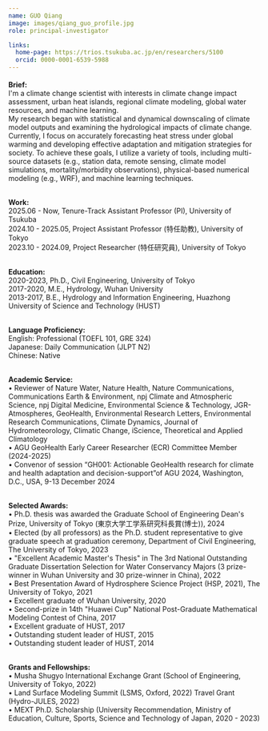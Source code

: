```yaml
---
name: GUO Qiang
image: images/qiang_guo_profile.jpg
role: principal-investigator

links:
  home-page: https://trios.tsukuba.ac.jp/en/researchers/5100
  orcid: 0000-0001-6539-5988
---
```

<p style="font-size: 18px; font-weight: normal;">
  
<b>Brief:</b><br>
I'm a climate change scientist with interests in climate change impact assessment, urban heat islands, regional climate modeling, global water resources, and machine learning.<br>
My research began with statistical and dynamical downscaling of climate model outputs and examining the hydrological impacts of climate change. Currently, I focus on accurately forecasting heat stress under global warming and developing effective adaptation and mitigation strategies for society. To achieve these goals, I utilize a variety of tools, including multi-source datasets (e.g., station data, remote sensing, climate model simulations, mortality/morbidity observations), physical-based numerical modeling (e.g., WRF), and machine learning techniques.<br><br>

<b>Work:</b><br>
2025.06 - Now, Tenure-Track Assistant Professor (PI), University of Tsukuba<br>
2024.10 - 2025.05, Project Assistant Professor (特任助教), University of Tokyo<br>
2023.10 - 2024.09, Project Researcher (特任研究員), University of Tokyo<br><br>

<b>Education:</b><br>
2020-2023, Ph.D., Civil Engineering, University of Tokyo<br>
2017-2020, M.E., Hydrology, Wuhan University<br>
2013-2017, B.E., Hydrology and Information Engineering, Huazhong University of Science and Technology (HUST)<br><br>

<b>Language Proficiency:</b><br>
English: Professional (TOEFL 101, GRE 324)<br>
Japanese: Daily Communication (JLPT N2)<br>
Chinese: Native<br><br>

<b>Academic Service:</b><br>
• Reviewer of Nature Water, Nature Health, Nature Communications, Communications Earth & Environment, npj Climate and Atmospheric Science, npj Digital Medicine, Environmental Science & Technology, JGR-Atmospheres, GeoHealth, Environmental Research Letters, Environmental Research Communications, Climate Dynamics, Journal of Hydrometeorology, Climatic Change, iScience, Theoretical and Applied Climatology<br>
• AGU GeoHealth Early Career Researcher (ECR) Committee Member (2024-2025)<br>
• Convenor of session “GH001: Actionable GeoHealth research for climate and health adaptation and decision-support”of AGU 2024, Washington, D.C., USA, 9-13 December 2024<br><br>

<b>Selected Awards:</b><br>
• Ph.D. thesis was awarded the Graduate School of Engineering Dean's Prize, University of Tokyo (東京大学工学系研究科長賞(博士)), 2024<br>
• Elected (by all professors) as the Ph.D. student representative to give graduate speech at graduation ceremony, Department of Civil Engineering, The University of Tokyo, 2023<br>
• "Excellent Academic Master's Thesis" in The 3rd National Outstanding Graduate Dissertation Selection for Water Conservancy Majors (3 prize-winner in Wuhan University and 30 prize-winner in China), 2022<br>
• Best Presentation Award of Hydrosphere Science Project (HSP, 2021), The University of Tokyo, 2021<br>
• Excellent graduate of Wuhan University, 2020<br>
• Second-prize in 14th "Huawei Cup" National Post-Graduate Mathematical Modeling Contest of China, 2017<br>
• Excellent graduate of HUST, 2017<br>
• Outstanding student leader of HUST, 2015<br>
• Outstanding student leader of HUST, 2014<br><br>

<b>Grants and Fellowships:</b><br>
• Musha Shugyo International Exchange Grant (School of Engineering, University of Tokyo, 2022)<br>
• Land Surface Modeling Summit (LSMS, Oxford, 2022) Travel Grant (Hydro-JULES, 2022)<br>
• MEXT Ph.D. Scholarship (University Recommendation, Ministry of Education, Culture, Sports, Science and Technology of Japan, 2020 - 2023)<br><br>
</p>
